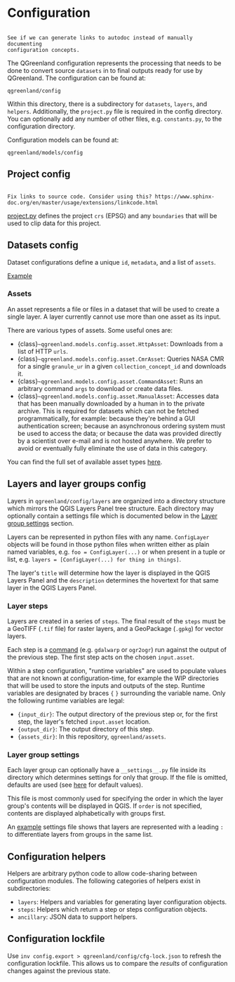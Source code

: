 # Configuration

```{admonition} TODO

See if we can generate links to autodoc instead of manually documenting
configuration concepts.
```


The QGreenland configuration represents the processing that needs to be done to
convert source `datasets` in to final outputs ready for use by QGreenland. The
configuration can be found at:

```
qgreenland/config
```

Within this directory, there is a subdirectory for `datasets`, `layers`, and
`helpers`. Additionally, the `project.py` file is required in the config
directory.  You can optionally add any number of other files, e.g.
`constants.py`, to the configuration directory.

Configuration models can be found at:

```
qgreenland/models/config
```


## Project config

```{admonition} TODO

Fix links to source code. Consider using this? https://www.sphinx-doc.org/en/master/usage/extensions/linkcode.html
```


[project.py](/qgreenland/config/project.py) defines the project `crs` (EPSG) and
any `boundaries` that will be used to clip data for this project.


## Datasets config

Dataset configurations define a unique `id`, `metadata`, and a list of
`assets`.

[Example](/qgreenland/config/datasets/background.py)


### Assets

An asset represents a file or files in a dataset that will be used to create a
single layer. A layer currently cannot use more than one asset as its input.

There are various types of assets. Some useful ones are:

* {class}`~qgreenland.models.config.asset.HttpAsset`: Downloads from a list of HTTP `urls`.
* {class}`~qgreenland.models.config.asset.CmrAsset`: Queries NASA CMR for a single `granule_ur` in a
  given `collection_concept_id` and downloads it.
* {class}`~qgreenland.models.config.asset.CommandAsset`: Runs an arbitrary command `args` to download or
  create data files.
* {class}`~qgreenland.models.config.asset.ManualAsset`: Accesses data that has been manually downloaded
  by a human in to the private archive. This is required for datasets which
  can not be fetched programmatically, for example: because they're behind a
  GUI authentication screen; because an asynchronous ordering system must be
  used to access the data; or because the data was provided directly by a
  scientist over e-mail and is not hosted anywhere. We prefer to avoid or
  eventually fully eliminate the use of data in this category.

You can find the full set of available asset types
[here](/qgreenland/models/config/asset.py).


## Layers and layer groups config

Layers in `qgreenland/config/layers` are organized into a directory structure
which mirrors the QGIS Layers Panel tree structure. Each directory may
optionally contain a settings file which is documented below in the [Layer
group settings](#layer-group-settings) section.

Layers can be represented in python files with any name. `ConfigLayer` objects
will be found in those python files when written either as plain named
variables, e.g. `foo = ConfigLayer(...)` or when present in a tuple or list,
e.g. `layers = [ConfigLayer(...) for thing in things]`.

The layer's `title` will determine how the layer is displayed in the QGIS
Layers Panel and the `description` determines the hovertext for that same layer
in the QGIS Layers Panel.


### Layer steps

Layers are created in a series of `steps`. The final result of the `steps` must
be a GeoTIFF (`.tif` file) for raster layers, and a GeoPackage (`.gpkg`) for
vector layers.

Each step is a [command](/qgreenland/models/config/step.py) (e.g. `gdalwarp` or
`ogr2ogr`) run against the output of the previous step.  The first step acts on
the chosen `input.asset`.

Within a step configuration, "runtime variables" are used to populate values
that are not known at configuration-time, for example the WIP directories that
will be used to store the inputs and outputs of the step. Runtime variables are
designated by braces `{` `}` surrounding the variable name. Only the following
runtime variables are legal:

* `{input_dir}`: The output directory of the previous step or, for the first
  step, the layer's fetched `input.asset` location.
* `{output_dir}`: The output directory of this step.
* `{assets_dir}`: In this repository, `qgreenland/assets`.


### Layer group settings

Each layer group can optionally have a `__settings__.py` file inside its
directory which determines settings for only that group. If the file is
omitted, defaults are used (see
[here](/qgreenland/models/config/layer_group.py) for default values).

This file is most commonly used for specifying the order in which the layer
group's contents will be displayed in QGIS. If `order` is not specified,
contents are displayed alphabetically with groups first.

An [example](/qgreenland/config/layers/Reference/__settings__.py) settings file
shows that layers are represented with a leading `:` to differentiate layers
from groups in the same list.


## Configuration helpers

Helpers are arbitrary python code to allow code-sharing between configuration
modules. The following categories of helpers exist in subdirectories:

* `layers`: Helpers and variables for generating layer configuration objects.
* `steps`: Helpers which return a step or steps configuration objects.
* `ancillary`: JSON data to support helpers.


## Configuration lockfile

Use `inv config.export > qgreenland/config/cfg-lock.json` to refresh the
configuration lockfile. This allows us to compare the _results_ of
configuration changes against the previous state.
